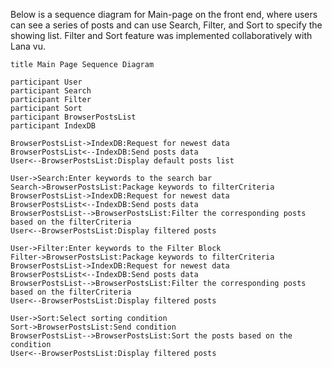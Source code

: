 Below is a sequence diagram for Main-page on the front end, where users can see a series of posts and can use Search, Filter, and Sort to specify the showing list. 
Filter and Sort feature was implemented collaboratively with Lana vu.

```mermaid
title Main Page Sequence Diagram

participant User
participant Search
participant Filter
participant Sort
participant BrowserPostsList
participant IndexDB

BrowserPostsList->IndexDB:Request for newest data
BrowserPostsList<--IndexDB:Send posts data
User<--BrowserPostsList:Display default posts list

User->Search:Enter keywords to the search bar
Search->BrowserPostsList:Package keywords to filterCriteria
BrowserPostsList->IndexDB:Request for newest data
BrowserPostsList<--IndexDB:Send posts data
BrowserPostsList-->BrowserPostsList:Filter the corresponding posts based on the filterCriteria
User<--BrowserPostsList:Display filtered posts

User->Filter:Enter keywords to the Filter Block
Filter->BrowserPostsList:Package keywords to filterCriteria
BrowserPostsList->IndexDB:Request for newest data
BrowserPostsList<--IndexDB:Send posts data
BrowserPostsList-->BrowserPostsList:Filter the corresponding posts based on the filterCriteria
User<--BrowserPostsList:Display filtered posts

User->Sort:Select sorting condition
Sort->BrowserPostsList:Send condition
BrowserPostsList-->BrowserPostsList:Sort the posts based on the condition
User<--BrowserPostsList:Display filtered posts
```
